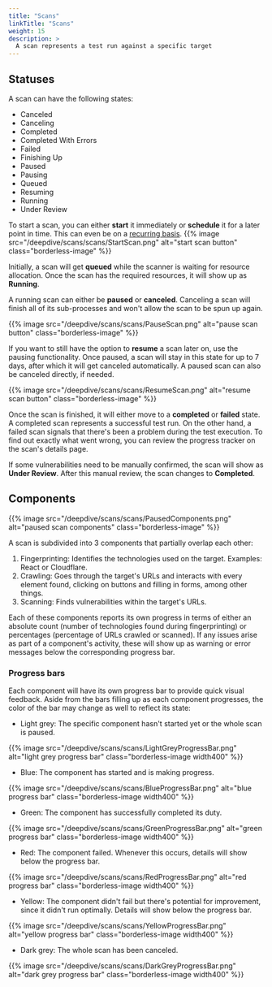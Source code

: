 ```yaml
---
title: "Scans"
linkTitle: "Scans"
weight: 15
description: >
  A scan represents a test run against a specific target
---
```

<style>
  .image-box.borderless-image {
    border: none;
    border-radius: 0;
    box-shadow: none;
    margin: 0 0 20px 0;
  }
  .width400 {
    width: 400px;
  }
</style>

## Statuses

A scan can have the following states:
- Canceled
- Canceling
- Completed
- Completed With Errors
- Failed
- Finishing Up
- Paused
- Pausing
- Queued
- Resuming
- Running
- Under Review

To start a scan, you can either **start** it immediately or **schedule** it for a later point in time. This can even be on a [recurring basis].
{{% image src="/deepdive/scans/scans/StartScan.png" alt="start scan button" class="borderless-image" %}}

Initially, a scan will get **queued** while the scanner is waiting for resource allocation. Once the scan has the required resources, it will show up as **Running**.

A running scan can either be **paused** or **canceled**. Canceling a scan will finish all of its sub-processes and won't allow the scan to be spun up again. 

{{% image src="/deepdive/scans/scans/PauseScan.png" alt="pause scan button" class="borderless-image" %}}

If you want to still have the option to **resume** a scan later on, use the pausing functionality. Once paused, a scan will stay in this state for up to 7 days, after which it will get canceled automatically. A paused scan can also be canceled directly, if needed.

{{% image src="/deepdive/scans/scans/ResumeScan.png" alt="resume scan button" class="borderless-image" %}}

Once the scan is finished, it will either move to a **completed** or **failed** state. A completed scan represents a successful test run. On the other hand, a failed scan signals that there's been a problem during the test execution. To find out exactly what went wrong, you can review the progress tracker on the scan's details page.

If some vulnerabilities need to be manually confirmed, the scan will show as **Under Review**. After this manual review, the scan changes to **Completed**.

## Components

{{% image src="/deepdive/scans/scans/PausedComponents.png" alt="paused scan components" class="borderless-image" %}}

A scan is subdivided into 3 components that partially overlap each other:
1. Fingerprinting: Identifies the technologies used on the target. Examples: React or Cloudflare.
2. Crawling: Goes through the target's URLs and interacts with every element found, clicking on buttons and filling in forms, among other things.
3. Scanning: Finds vulnerabilities within the target's URLs.

Each of these components reports its own progress in terms of either an absolute count (number of technologies found during fingerprinting) or percentages (percentage of URLs crawled or scanned).
If any issues arise as part of a component's activity, these will show up as warning or error messages below the corresponding progress bar.

### Progress bars

Each component will have its own progress bar to provide quick visual feedback.
Aside from the bars filling up as each component progresses, the color of the bar may change as well to reflect its state:
- Light grey: The specific component hasn't started yet or the whole scan is paused.

{{% image src="/deepdive/scans/scans/LightGreyProgressBar.png" alt="light grey progress bar" class="borderless-image width400" %}}

- Blue: The component has started and is making progress.

{{% image src="/deepdive/scans/scans/BlueProgressBar.png" alt="blue progress bar" class="borderless-image width400" %}}

- Green: The component has successfully completed its duty.

{{% image src="/deepdive/scans/scans/GreenProgressBar.png" alt="green progress bar" class="borderless-image width400" %}}

- Red: The component failed. Whenever this occurs, details will show below the progress bar.

{{% image src="/deepdive/scans/scans/RedProgressBar.png" alt="red progress bar" class="borderless-image width400" %}}

- Yellow: The component didn't fail but there's potential for improvement, since it didn't run optimally. Details will show below the progress bar.

{{% image src="/deepdive/scans/scans/YellowProgressBar.png" alt="yellow progress bar" class="borderless-image width400" %}}

- Dark grey: The whole scan has been canceled.

{{% image src="/deepdive/scans/scans/DarkGreyProgressBar.png" alt="dark grey progress bar" class="borderless-image width400" %}}



<!-- links -->

[recurring basis]: /platform-deep-dive/scans/#scan-scheduling